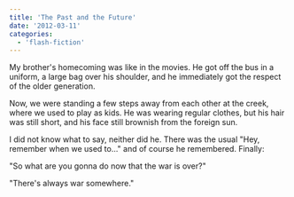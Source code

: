 ```yaml
---
title: 'The Past and the Future'
date: '2012-03-11'
categories:
  - 'flash-fiction'
---
```


My brother's homecoming was like in the movies. He got off the bus in a uniform,
a large bag over his shoulder, and he immediately got the respect of the older
generation.

<!-- truncate -->

Now, we were standing a few steps away from each other at the creek, where we
used to play as kids. He was wearing regular clothes, but his hair was still
short, and his face still brownish from the foreign sun.

I did not know what to say, neither did he. There was the usual "Hey, remember
when we used to..." and of course he remembered. Finally:

"So what are you gonna do now that the war is over?"

"There's always war somewhere."
